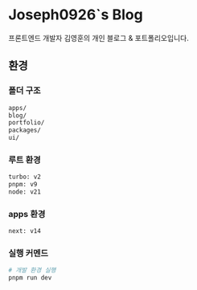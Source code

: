 # Joseph0926`s Blog

프론트엔드 개발자 김영훈의 개인 블로그 & 포트폴리오입니다.

## 환경

### 폴더 구조

```md
apps/
blog/
portfolio/
packages/
ui/
```

### 루트 환경

```sh
turbo: v2
pnpm: v9
node: v21
```

### apps 환경

```sh
next: v14
```

### 실행 커멘드

```sh
# 개발 환경 실행
pnpm run dev
```
